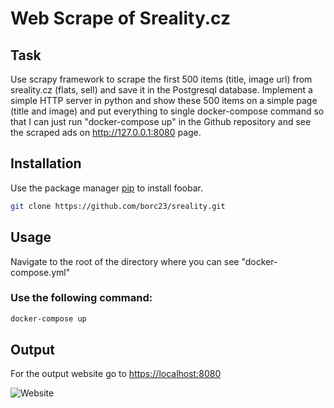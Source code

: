 # Web Scrape of Sreality.cz

## Task

Use scrapy framework to scrape the first 500 items (title, image url) from sreality.cz (flats, sell) and save it in the Postgresql database. Implement a simple HTTP server in python and show these 500 items on a simple page (title and image) and put everything to single docker-compose command so that I can just run "docker-compose up" in the Github repository and see the scraped ads on http://127.0.0.1:8080 page.

## Installation

Use the package manager [pip](https://pip.pypa.io/en/stable/) to install foobar.

``` bash
git clone https://github.com/borc23/sreality.git
```

## Usage

Navigate to the root of the directory where you can see "docker-compose.yml"

### Use the following command:
``` bash
docker-compose up
```

## Output

For the output website go to [https://localhost:8080](http://localhost:8080/)

![Website]([image_url](https://github.com/borc23/SrealityLuxonis/blob/main/image.png?raw=true))

